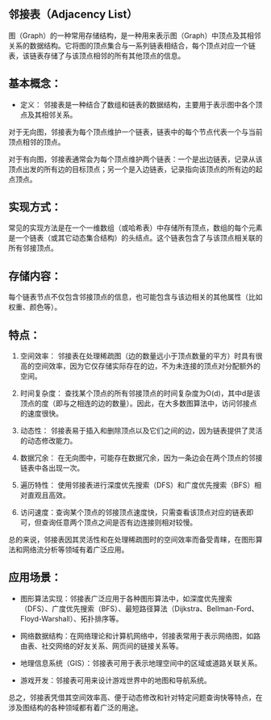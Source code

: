 ## 邻接表（Adjacency List）

图（Graph）的一种常用存储结构，是一种用来表示图（Graph）中顶点及其相邻关系的数据结构。它将图的顶点集合与一系列链表相结合，每个顶点对应一个链表，该链表存储了与该顶点相邻的所有其他顶点的信息。

## 基本概念：

- 定义： 邻接表是一种结合了数组和链表的数据结构，主要用于表示图中各个顶点及其相邻关系。

对于无向图，邻接表为每个顶点维护一个链表，链表中的每个节点代表一个与当前顶点相邻的顶点。

对于有向图，邻接表通常会为每个顶点维护两个链表：一个是出边链表，记录从该顶点出发的所有边的目标顶点；另一个是入边链表，记录指向该顶点的所有边的起点顶点。

## 实现方式：

常见的实现方法是在一个一维数组（或哈希表）中存储所有顶点，数组的每个元素是一个链表（或其它动态集合结构）的头结点。这个链表包含了与该顶点相关联的所有邻接顶点。

## 存储内容：

每个链表节点不仅包含邻接顶点的信息，也可能包含与该边相关的其他属性（比如权重、颜色等）。

## 特点：

1. 空间效率： 邻接表在处理稀疏图（边的数量远小于顶点数量的平方）时具有很高的空间效率，因为它仅存储实际存在的边，不为未连接的顶点对分配额外的空间。

2. 时间复杂度： 查找某个顶点的所有邻接顶点的时间复杂度为O(d)，其中d是该顶点的度（即与之相连的边的数量）。因此，在大多数图算法中，访问邻接点的速度很快。

3. 动态性： 邻接表易于插入和删除顶点以及它们之间的边，因为链表提供了灵活的动态修改能力。

4. 数据冗余： 在无向图中，可能存在数据冗余，因为一条边会在两个顶点的邻接链表中各出现一次。

5. 遍历特性： 使用邻接表进行深度优先搜索（DFS）和广度优先搜索（BFS）相对直观且高效。

6. 访问速度：查询某个顶点的邻接顶点速度快，只需查看该顶点对应的链表即可，但查询任意两个顶点之间是否有边连接则相对较慢。

总的来说，邻接表因其灵活性和在处理稀疏图时的空间效率而备受青睐，在图形算法和网络流分析等领域有着广泛应用。

## 应用场景：

- 图形算法实现：邻接表广泛应用于各种图形算法中，如深度优先搜索（DFS）、广度优先搜索（BFS）、最短路径算法（Dijkstra、Bellman-Ford、Floyd-Warshall）、拓扑排序等。

- 网络数据结构：在网络理论和计算机网络中，邻接表常用于表示网络图，如路由表、社交网络的好友关系、网页间的链接关系等。

- 地理信息系统（GIS）：邻接表可用于表示地理空间中的区域或道路关联关系。

- 游戏开发：邻接表可用来设计游戏世界中的地图和导航系统。

总之，邻接表凭借其空间效率高、便于动态修改和针对特定问题查询快等特点，在涉及图结构的各种领域都有着广泛的用途。
